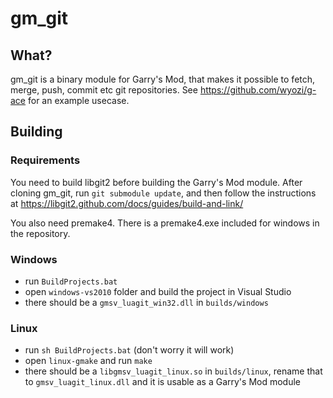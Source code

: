 gm_git
======

## What?

gm_git is a binary module for Garry's Mod, that makes it possible to fetch, merge, push, commit etc git repositories. See https://github.com/wyozi/g-ace for an example usecase.

## Building

### Requirements
You need to build libgit2 before building the Garry's Mod module. After cloning gm_git, run ```git submodule update```, and then follow the instructions at https://libgit2.github.com/docs/guides/build-and-link/

You also need premake4. There is a premake4.exe included for windows in the repository.

### Windows  

- run ```BuildProjects.bat```  
- open ```windows-vs2010``` folder and build the project in Visual Studio
- there should be a ```gmsv_luagit_win32.dll``` in ```builds/windows```

### Linux
- run ```sh BuildProjects.bat``` (don't worry it will work)
- open ```linux-gmake``` and run ```make```
- there should be a ```libgmsv_luagit_linux.so``` in ```builds/linux```, rename that to ```gmsv_luagit_linux.dll``` and it is usable as a Garry's Mod module

